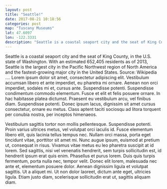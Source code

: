 ```yaml
---
layout: post
title: "Seattle!"
date: 2017-08-21 10:18:56
categories: post
map: "Tuscany Museums"
lat: 47.6097
lon: -122.3331
description: "Seattle is a coastal seaport city and the seat of King County, in the U.S. state of Washington. With an estimated 652,405 residents as of 2013, Seattle is the largest city in the Pacific Northwest region of North America and the fastest-growing major city in the United States. Source: Wikipedia"
---
```


Seattle is a coastal seaport city and the seat of King County, in the U.S. state of Washington. With an estimated 652,405 residents as of 2013, Seattle is the largest city in the Pacific Northwest region of North America and the fastest-growing major city in the United States. Source: Wikipedia
....
Lorem ipsum dolor sit amet, consectetur adipiscing elit. Vestibulum accumsan libero et ante imperdiet, eu pharetra mi ornare. Aenean non orci imperdiet, sodales mi et, cursus ante. Suspendisse potenti. Suspendisse condimentum commodo elementum. Fusce et elit et felis posuere ornare. In hac habitasse platea dictumst. Praesent eu vestibulum arcu, vel finibus diam. Suspendisse potenti. Donec ipsum lacus, dignissim sit amet cursus consectetur, ornare eu metus. Class aptent taciti sociosqu ad litora torquent per conubia nostra, per inceptos himenaeos.

Vestibulum sagittis tortor non mollis pellentesque. Suspendisse potenti. Proin varius ultrices metus, vel volutpat orci iaculis id. Fusce elementum libero elit, quis lacinia tellus tempus nec. Nullam orci massa, porta eget tincidunt vitae, porttitor sit amet mi. Nunc augue ipsum, euismod at pretium ut, consequat in risus. Vivamus vitae metus eu leo pharetra suscipit at id lorem. Sed sagittis, nisi vel venenatis hendrerit, sem turpis sollicitudin est, id hendrerit ipsum erat quis enim. Phasellus et purus lorem. Duis quis turpis fermentum, porta nulla nec, tempor velit. Donec elit lorem, malesuada nec ante et, elementum posuere dolor. Aenean dignissim ligula et volutpat sagittis. Ut a aliquet mi. Ut non dolor laoreet, dictum ante eget, ultricies ligula. Etiam justo diam, scelerisque sollicitudin erat ut, sagittis aliquam diam.